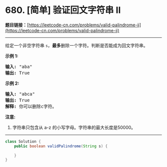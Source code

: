 # 680. [简单] 验证回文字符串 Ⅱ

**题目链接：**[https://leetcode-cn.com/problems/valid-palindrome-ii](https://leetcode-cn.com/problems/valid-palindrome-ii)

---

<div class="content__1Y2H">
 <div class="notranslate">
  <p>给定一个非空字符串&nbsp;<code>s</code>，<strong>最多</strong>删除一个字符。判断是否能成为回文字符串。</p> 
  <p><strong>示例 1:</strong></p> 
  <pre class="language-text"><strong>输入:</strong> "aba"
<strong>输出:</strong> True
</pre> 
  <p><strong>示例 2:</strong></p> 
  <pre class="language-text"><strong>输入:</strong> "abca"
<strong>输出:</strong> True
<strong>解释:</strong> 你可以删除c字符。
</pre> 
  <p><strong>注意:</strong></p> 
  <ol> 
   <li>字符串只包含从 a-z 的小写字母。字符串的最大长度是50000。</li> 
  </ol> 
 </div>
</div>

---

```java
class Solution {
    public boolean validPalindrome(String s) {
        
    }
}
```